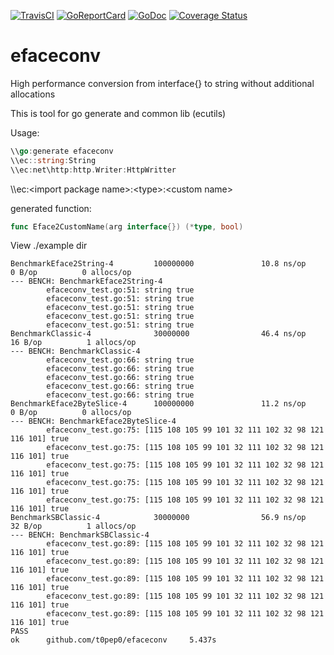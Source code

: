 [![TravisCI](https://travis-ci.org/t0pep0/efaceconv.svg?branch=master)](https://travis-ci.org/t0pep0/efaceconv)
[![GoReportCard](https://goreportcard.com/badge/github.com/t0pep0/efaceconv)](https://goreportcard.com/report/github.com/t0pep0/efaceconv)
[![GoDoc](https://godoc.org/github.com/t0pep0/efaceconv/ecutils?status.svg)](https://godoc.org/github.com/t0pep0/efaceconv/ecutils)
[![Coverage Status](https://coveralls.io/repos/github/t0pep0/efaceconv/badge.svg?branch=master)](https://coveralls.io/github/t0pep0/efaceconv?branch=master)
# efaceconv
High performance conversion from interface{} to string without additional allocations

This is tool for go generate and common lib (ecutils)

Usage:

```go
\\go:generate efaceconv
\\ec::string:String
\\ec:net\http:http.Writer:HttpWritter
```

\\\\ec:\<import package name\>:\<type\>:\<custom name\>

generated function:
```go
func Eface2CustomName(arg interface{}) (*type, bool)
```

View  ./example dir

```
BenchmarkEface2String-4         100000000               10.8 ns/op             0 B/op          0 allocs/op
--- BENCH: BenchmarkEface2String-4
        efaceconv_test.go:51: string true
        efaceconv_test.go:51: string true
        efaceconv_test.go:51: string true
        efaceconv_test.go:51: string true
        efaceconv_test.go:51: string true
BenchmarkClassic-4              30000000                46.4 ns/op            16 B/op          1 allocs/op
--- BENCH: BenchmarkClassic-4
        efaceconv_test.go:66: string true
        efaceconv_test.go:66: string true
        efaceconv_test.go:66: string true
        efaceconv_test.go:66: string true
        efaceconv_test.go:66: string true
BenchmarkEface2ByteSlice-4      100000000               11.2 ns/op             0 B/op          0 allocs/op
--- BENCH: BenchmarkEface2ByteSlice-4
        efaceconv_test.go:75: [115 108 105 99 101 32 111 102 32 98 121 116 101] true
        efaceconv_test.go:75: [115 108 105 99 101 32 111 102 32 98 121 116 101] true
        efaceconv_test.go:75: [115 108 105 99 101 32 111 102 32 98 121 116 101] true
        efaceconv_test.go:75: [115 108 105 99 101 32 111 102 32 98 121 116 101] true
        efaceconv_test.go:75: [115 108 105 99 101 32 111 102 32 98 121 116 101] true
BenchmarkSBClassic-4            30000000                56.9 ns/op            32 B/op          1 allocs/op
--- BENCH: BenchmarkSBClassic-4
        efaceconv_test.go:89: [115 108 105 99 101 32 111 102 32 98 121 116 101] true
        efaceconv_test.go:89: [115 108 105 99 101 32 111 102 32 98 121 116 101] true
        efaceconv_test.go:89: [115 108 105 99 101 32 111 102 32 98 121 116 101] true
        efaceconv_test.go:89: [115 108 105 99 101 32 111 102 32 98 121 116 101] true
        efaceconv_test.go:89: [115 108 105 99 101 32 111 102 32 98 121 116 101] true
PASS
ok      github.com/t0pep0/efaceconv     5.437s
```

